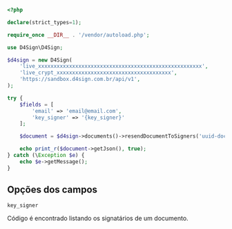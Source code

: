 ```php
<?php

declare(strict_types=1);

require_once __DIR__ . '/vendor/autoload.php';

use D4Sign\D4Sign;

$d4sign = new D4Sign(
    'live_xxxxxxxxxxxxxxxxxxxxxxxxxxxxxxxxxxxxxxxxxxxxxxxxxxxxx',
    'live_crypt_xxxxxxxxxxxxxxxxxxxxxxxxxxxxxxxxxxxxx',
    'https://sandbox.d4sign.com.br/api/v1',
);

try {
    $fields = [
        'email' => 'email@email.com',
        'key_signer' => '{key_signer}'
    ];

    $document = $d4sign->documents()->resendDocumentToSigners('uuid-document', $fields);

    echo print_r($document->getJson(), true);
} catch (\Exception $e) {
    echo $e->getMessage();
}
```

## Opções dos campos

`key_signer`

Código é encontrado listando os signatários de um documento.
